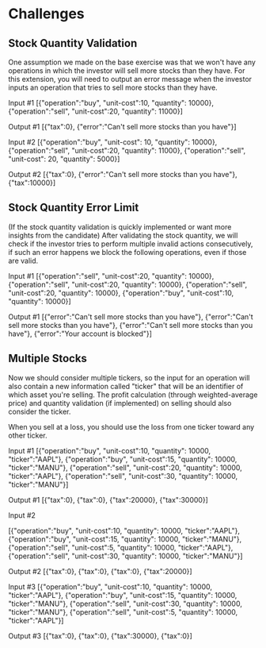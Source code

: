 # Challenges
## Stock Quantity Validation

One assumption we made on the base exercise was that we won't have any operations in which the investor will sell more stocks than they have. For this extension, you will need to output an error message when the investor inputs an operation that tries to sell more stocks than they have.

Input #1
[{"operation":"buy", "unit-cost":10, "quantity": 10000}, {"operation":"sell", "unit-cost":20, "quantity": 11000}]

Output #1
[{"tax":0}, {"error":"Can't sell more stocks than you have"}]

Input #2
[{"operation":"buy", "unit-cost": 10, "quantity": 10000}, {"operation":"sell", "unit-cost":20, "quantity": 11000}, {"operation":"sell", "unit-cost": 20, "quantity": 5000}]

Output #2
[{"tax":0}, {"error":"Can't sell more stocks than you have"}, {"tax":10000}]


## Stock Quantity Error Limit
(If the stock quantity validation is quickly implemented or want more insights from the candidate)
After validating the stock quantity, we will check if the investor tries to perform multiple invalid actions consecutively, if such an error happens we block the following operations, even if those are valid.

Input #1
[{"operation":"sell", "unit-cost":20, "quantity": 10000},
{"operation":"sell", "unit-cost":20, "quantity": 10000},
{"operation":"sell", "unit-cost":20, "quantity": 10000},
{"operation":"buy", "unit-cost":10, "quantity": 10000}]

Output #1
[{"error":"Can't sell more stocks than you have"},
{"error":"Can't sell more stocks than you have"},
{"error":"Can't sell more stocks than you have"},
{"error":"Your account is blocked"}]


## Multiple Stocks
Now we should consider multiple tickers, so the input for an operation will also contain a new information called "ticker" that will be an identifier of which asset you're selling. The profit calculation (through weighted-average price) and quantity validation (if implemented) on selling should also consider the ticker.

When you sell at a loss, you should use the loss from one ticker toward any other ticker.

Input #1
[{"operation":"buy", "unit-cost":10, "quantity": 10000, "ticker":"AAPL"},
{"operation":"buy", "unit-cost":15, "quantity": 10000, "ticker":"MANU"}, {"operation":"sell", "unit-cost":20, "quantity": 10000, "ticker":"AAPL"},
{"operation":"sell", "unit-cost":30, "quantity": 10000, "ticker":"MANU"}]

Output #1
[{"tax":0}, {"tax":0}, {"tax":20000}, {"tax":30000}]

Input #2

[{"operation":"buy", "unit-cost":10, "quantity": 10000, "ticker":"AAPL"},
{"operation":"buy", "unit-cost":15, "quantity": 10000, "ticker":"MANU"}, 
{"operation":"sell", "unit-cost":5, "quantity": 10000, "ticker":"AAPL"},
{"operation":"sell", "unit-cost":30, "quantity": 10000, "ticker":"MANU"}]

Output #2
[{"tax":0}, {"tax":0}, {"tax":0}, {"tax":20000}]

Input #3
[{"operation":"buy", "unit-cost":10, "quantity": 10000, "ticker":"AAPL"},
{"operation":"buy", "unit-cost":15, "quantity": 10000, "ticker":"MANU"},
{"operation":"sell", "unit-cost":30, "quantity": 10000, "ticker":"MANU"},
{"operation":"sell", "unit-cost":5, "quantity": 10000, "ticker":"AAPL"}]

Output #3
[{"tax":0}, {"tax":0}, {"tax":30000}, {"tax":0}]


